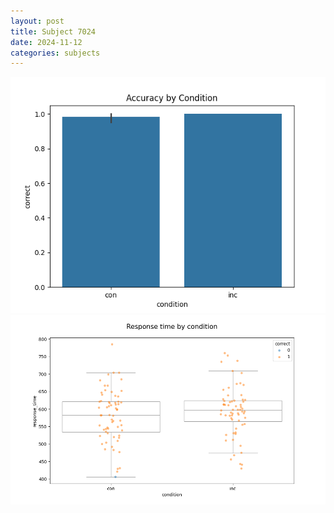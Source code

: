 ```yaml
---
layout: post
title: Subject 7024
date: 2024-11-12
categories: subjects
---
```


![](data/7024/run-7/7024_NF_acc.png)
![](data/7024/run-7/7024_NF_rt.png)
